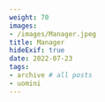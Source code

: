 ```yaml
---
weight: 70
images:
- /images/Manager.jpeg
title: Manager
hideExif: true
date: 2022-07-23
tags:
- archive # all posts
- uomini
---
```

